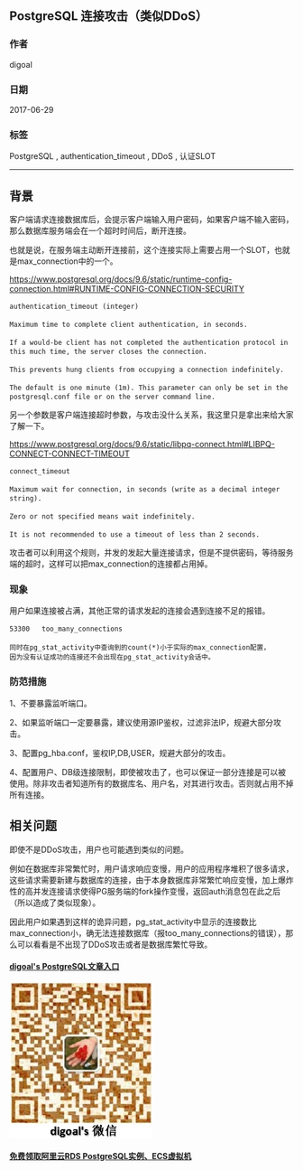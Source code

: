 ## PostgreSQL 连接攻击（类似DDoS）          
                        
### 作者                        
digoal                        
                        
### 日期                        
2017-06-29                       
                        
### 标签                        
PostgreSQL , authentication_timeout , DDoS , 认证SLOT         
                        
----                        
                        
## 背景     
客户端请求连接数据库后，会提示客户端输入用户密码，如果客户端不输入密码，那么数据库服务端会在一个超时时间后，断开连接。  
  
也就是说，在服务端主动断开连接前，这个连接实际上需要占用一个SLOT，也就是max_connection中的一个。  
  
https://www.postgresql.org/docs/9.6/static/runtime-config-connection.html#RUNTIME-CONFIG-CONNECTION-SECURITY  
  
```  
authentication_timeout (integer)  
  
Maximum time to complete client authentication, in seconds.   
  
If a would-be client has not completed the authentication protocol in this much time, the server closes the connection.   
  
This prevents hung clients from occupying a connection indefinitely.   
  
The default is one minute (1m). This parameter can only be set in the postgresql.conf file or on the server command line.  
```  
  
另一个参数是客户端连接超时参数，与攻击没什么关系，我这里只是拿出来给大家了解一下。  
  
https://www.postgresql.org/docs/9.6/static/libpq-connect.html#LIBPQ-CONNECT-CONNECT-TIMEOUT  
  
```  
connect_timeout  
  
Maximum wait for connection, in seconds (write as a decimal integer string).   
  
Zero or not specified means wait indefinitely.   
  
It is not recommended to use a timeout of less than 2 seconds.  
```  
  
攻击者可以利用这个规则，并发的发起大量连接请求，但是不提供密码，等待服务端的超时，这样可以把max_connection的连接都占用掉。  
  
### 现象  
用户如果连接被占满，其他正常的请求发起的连接会遇到连接不足的报错。  
  
```  
53300	too_many_connections  
  
同时在pg_stat_activity中查询到的count(*)小于实际的max_connection配置，  
因为没有认证成功的连接还不会出现在pg_stat_activity会话中。  
```  
  
### 防范措施  
  
1、不要暴露监听端口。  
  
2、如果监听端口一定要暴露，建议使用源IP鉴权，过滤非法IP，规避大部分攻击。  
  
3、配置pg_hba.conf，鉴权IP,DB,USER，规避大部分的攻击。  
  
4、配置用户、DB级连接限制，即使被攻击了，也可以保证一部分连接是可以被使用。除非攻击者知道所有的数据库名、用户名，对其进行攻击。否则就占用不掉所有连接。  
  
## 相关问题  
即使不是DDoS攻击，用户也可能遇到类似的问题。  
  
例如在数据库非常繁忙时，用户请求响应变慢，用户的应用程序堆积了很多请求，这些请求需要新建与数据库的连接，由于本身数据库非常繁忙响应变慢，加上爆炸性的高并发连接请求使得PG服务端的fork操作变慢，返回auth消息包在此之后（所以造成了类似现象）。  
  
因此用户如果遇到这样的诡异问题，pg_stat_activity中显示的连接数比max_connection小，确无法连接数据库（报too_many_connections的错误），那么可以看看是不出现了DDoS攻击或者是数据库繁忙导致。  
    
  
  
  
  
  
  
  
  
  
  
  
  
  
  
  
#### [digoal's PostgreSQL文章入口](https://github.com/digoal/blog/blob/master/README.md "22709685feb7cab07d30f30387f0a9ae")
  
  
![digoal's weixin](../pic/digoal_weixin.jpg "f7ad92eeba24523fd47a6e1a0e691b59")
  
  
  
  
  
  
  
  
#### [免费领取阿里云RDS PostgreSQL实例、ECS虚拟机](https://www.aliyun.com/database/postgresqlactivity "57258f76c37864c6e6d23383d05714ea")
  
